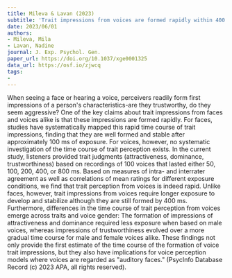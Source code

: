 ```yaml
---
title: Mileva & Lavan (2023)
subtitle: 'Trait impressions from voices are formed rapidly within 400 ms of exposure'
date: 2023/06/01
authors:
- Mileva, Mila
- Lavan, Nadine
journal: J. Exp. Psychol. Gen.
paper_url: https://doi.org/10.1037/xge0001325
data_url: https://osf.io/zjwcq
tags:
- 
---
```


When seeing a face or hearing a voice, perceivers readily form first impressions of a person's characteristics-are they trustworthy, do they seem aggressive? One of the key claims about trait impressions from faces and voices alike is that these impressions are formed rapidly. For faces, studies have systematically mapped this rapid time course of trait impressions, finding that they are well formed and stable after approximately 100 ms of exposure. For voices, however, no systematic investigation of the time course of trait perception exists. In the current study, listeners provided trait judgments (attractiveness, dominance, trustworthiness) based on recordings of 100 voices that lasted either 50, 100, 200, 400, or 800 ms. Based on measures of intra- and interrater agreement as well as correlations of mean ratings for different exposure conditions, we find that trait perception from voices is indeed rapid. Unlike faces, however, trait impressions from voices require longer exposure to develop and stabilize although they are still formed by 400 ms. Furthermore, differences in the time course of trait perception from voices emerge across traits and voice gender: The formation of impressions of attractiveness and dominance required less exposure when based on male voices, whereas impressions of trustworthiness evolved over a more gradual time course for male and female voices alike. These findings not only provide the first estimate of the time course of the formation of voice trait impressions, but they also have implications for voice perception models where voices are regarded as "auditory faces." (PsycInfo Database Record (c) 2023 APA, all rights reserved).
